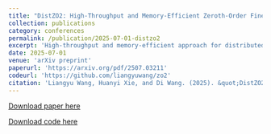 ```yaml
---
title: "DistZO2: High-Throughput and Memory-Efficient Zeroth-Order Fine-tuning LLMs with Distributed Parallel Computing"
collection: publications
category: conferences
permalink: /publication/2025-07-01-distzo2
excerpt: 'High-throughput and memory-efficient approach for distributed zeroth-order fine-tuning of large language models.'
date: 2025-07-01
venue: 'arXiv preprint'
paperurl: 'https://arxiv.org/pdf/2507.03211'
codeurl: 'https://github.com/liangyuwang/zo2'
citation: 'Liangyu Wang, Huanyi Xie, and Di Wang. (2025). &quot;DistZO2: High-Throughput and Memory-Efficient Zeroth-Order Fine-tuning LLMs with Distributed Parallel Computing.&quot; <i>arXiv preprint arXiv:2507.03211</i>.'
---
```


[Download paper here](https://arxiv.org/pdf/2507.03211)

[Download code here](https://github.com/liangyuwang/zo2) 